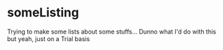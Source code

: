 # someListing
Trying to make some lists about some stuffs... Dunno what I'd do with this but yeah, just on a Trial basis
